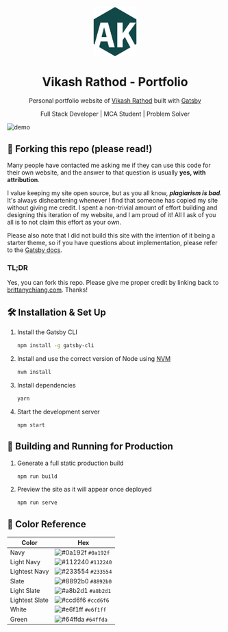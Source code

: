 <div align="center">
  <img alt="Logo" src="https://raw.githubusercontent.com/bchiang7/v4/main/src/images/logo.png" width="100" />
</div>
<h1 align="center">
  Vikash Rathod - Portfolio
</h1>
<p align="center">
  Personal portfolio website of <a href="mailto:vikeyrathod007@gmail.com">Vikash Rathod</a> built with <a href="https://www.gatsbyjs.org/" target="_blank">Gatsby</a>
</p>
<p align="center">
  Full Stack Developer | MCA Student | Problem Solver
</p>

![demo](https://raw.githubusercontent.com/bchiang7/v4/main/src/images/demo.png)

## 🚨 Forking this repo (please read!)

Many people have contacted me asking me if they can use this code for their own website, and the answer to that question is usually **yes, with attribution**.

I value keeping my site open source, but as you all know, _**plagiarism is bad**_. It's always disheartening whenever I find that someone has copied my site without giving me credit. I spent a non-trivial amount of effort building and designing this iteration of my website, and I am proud of it! All I ask of you all is to not claim this effort as your own.

Please also note that I did not build this site with the intention of it being a starter theme, so if you have questions about implementation, please refer to the [Gatsby docs](https://www.gatsbyjs.org/docs/).

### TL;DR

Yes, you can fork this repo. Please give me proper credit by linking back to [brittanychiang.com](https://brittanychiang.com). Thanks!

## 🛠 Installation & Set Up

1. Install the Gatsby CLI

   ```sh
   npm install -g gatsby-cli
   ```

2. Install and use the correct version of Node using [NVM](https://github.com/nvm-sh/nvm)

   ```sh
   nvm install
   ```

3. Install dependencies

   ```sh
   yarn
   ```

4. Start the development server

   ```sh
   npm start
   ```

## 🚀 Building and Running for Production

1. Generate a full static production build

   ```sh
   npm run build
   ```

1. Preview the site as it will appear once deployed

   ```sh
   npm run serve
   ```

## 🎨 Color Reference

| Color          | Hex                                                                |
| -------------- | ------------------------------------------------------------------ |
| Navy           | ![#0a192f](https://via.placeholder.com/10/0a192f?text=+) `#0a192f` |
| Light Navy     | ![#112240](https://via.placeholder.com/10/0a192f?text=+) `#112240` |
| Lightest Navy  | ![#233554](https://via.placeholder.com/10/303C55?text=+) `#233554` |
| Slate          | ![#8892b0](https://via.placeholder.com/10/8892b0?text=+) `#8892b0` |
| Light Slate    | ![#a8b2d1](https://via.placeholder.com/10/a8b2d1?text=+) `#a8b2d1` |
| Lightest Slate | ![#ccd6f6](https://via.placeholder.com/10/ccd6f6?text=+) `#ccd6f6` |
| White          | ![#e6f1ff](https://via.placeholder.com/10/e6f1ff?text=+) `#e6f1ff` |
| Green          | ![#64ffda](https://via.placeholder.com/10/64ffda?text=+) `#64ffda` |
